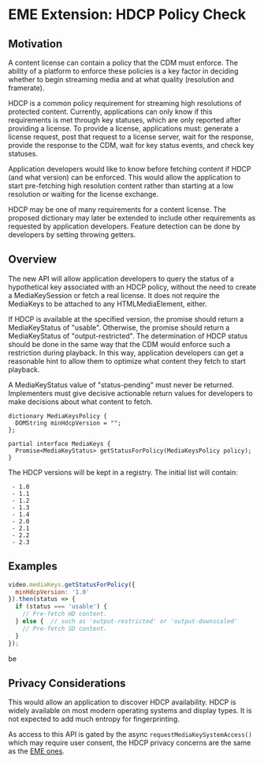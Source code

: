 # EME Extension: HDCP Policy Check

## Motivation

A content license can contain a policy that the CDM must enforce. The ability
of a platform to enforce these policies is a key factor in deciding whether to
begin streaming media and at what quality (resolution and framerate).

HDCP is a common policy requirement for streaming high resolutions of protected
content. Currently, applications can only know if this requirements is met
through key statuses, which are only reported after providing a license. To
provide a license, applications must: generate a license request, post that
request to a license server, wait for the response, provide the response to the
CDM, wait for key status events, and check key statuses.

Application developers would like to know before fetching content if HDCP (and
what version) can be enforced. This would allow the application to start
pre-fetching high resolution content rather than starting at a low resolution or
waiting for the license exchange.

HDCP may be one of many requirements for a content license. The proposed
dictionary may later be extended to include other requirements as requested by
application developers. Feature detection can be done by developers by setting
throwing getters.


## Overview

The new API will allow application developers to query the status of a
hypothetical key associated with an HDCP policy, without the need to create a
MediaKeySession or fetch a real license. It does not require the MediaKeys to be
attached to any HTMLMediaElement, either.

If HDCP is available at the specified version, the promise should return
a MediaKeyStatus of "usable". Otherwise, the promise should return
a MediaKeyStatus of "output-restricted".  The determination of HDCP status
should be done in the same way that the CDM would enforce such a restriction
during playback.  In this way, application developers can get a reasonable hint
to allow them to optimize what content they fetch to start playback.

A MediaKeyStatus value of "status-pending" must never be returned. Implementers
must give decisive actionable return values for developers to make decisions
about what content to fetch.

```
dictionary MediaKeysPolicy {
  DOMString minHdcpVersion = "";
};

partial interface MediaKeys {
  Promise<MediaKeyStatus> getStatusForPolicy(MediaKeysPolicy policy);
}
```

The HDCP versions will be kept in a registry. The initial list will contain:
```
 - 1.0
 - 1.1
 - 1.2
 - 1.3
 - 1.4
 - 2.0
 - 2.1
 - 2.2
 - 2.3

```


## Examples

```js
video.mediaKeys.getStatusForPolicy({
  minHdcpVersion: '1.0'
}).then(status => {
  if (status === 'usable') {
    // Pre-fetch HD content.
  } else {  // such as 'output-restricted' or 'output-downscaled'
    // Pre-fetch SD content.
  }
});
```
be

## Privacy Considerations

This would allow an application to discover HDCP availability. HDCP is widely
available on most modern operating systems and display types. It is not expected
to add much entropy for fingerprinting.

As access to this API is gated by the async `requestMediaKeySystemAccess()` which 
may require user consent, the HDCP privacy concerns are the same as the 
[EME ones](https://w3c.github.io/encrypted-media/#privacy).
